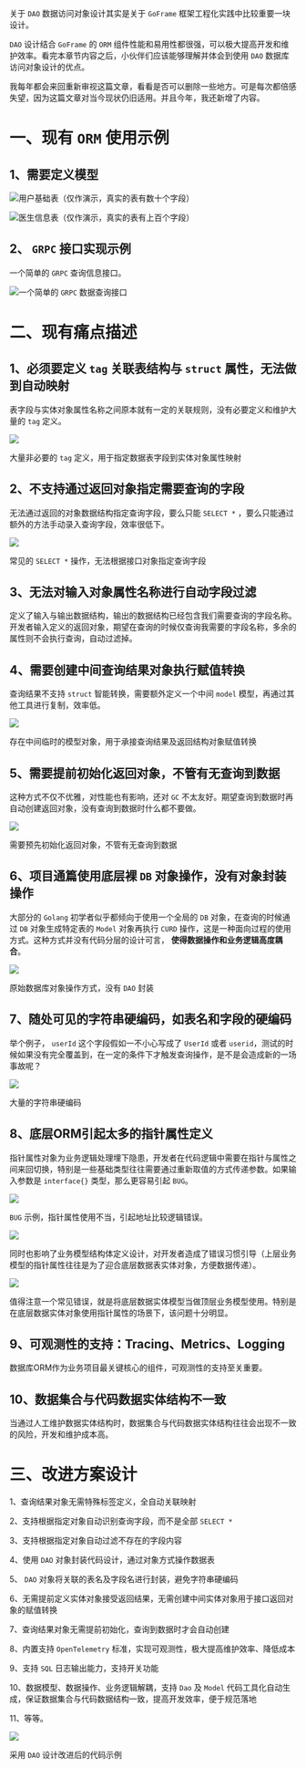 关于 `DAO` 数据访问对象设计其实是关于 `GoFrame` 框架工程化实践中比较重要一块设计。

`DAO` 设计结合 `GoFrame` 的 `ORM` 组件性能和易用性都很强，可以极大提高开发和维护效率。看完本章节内容之后，小伙伴们应该能够理解并体会到使用 `DAO` 数据库访问对象设计的优点。

我每年都会来回重新审视这篇文章，看看是否可以删除一些地方。可是每次都倍感失望，因为这篇文章对当今现状仍旧适用。并且今年，我还新增了内容。

# 一、现有 `ORM` 使用示例

## 1、需要定义模型

![](/download/attachments/7296196/image2021-3-10_16-8-53.png?version=1&modificationDate=1615363736828&api=v2)用户基础表（仅作演示，真实的表有数十个字段）

![](/download/attachments/7296196/image2021-3-10_16-9-48.png?version=1&modificationDate=1615363791249&api=v2)医生信息表（仅作演示，真实的表有上百个字段）

## 2、 `GRPC` 接口实现示例

一个简单的 `GRPC` 查询信息接口。

![](/download/attachments/7296196/image2021-3-10_16-13-22.png?version=1&modificationDate=1615364005192&api=v2)一个简单的 `GRPC` 数据查询接口

# 二、现有痛点描述

## 1、必须要定义 `tag` 关联表结构与 `struct` 属性，无法做到自动映射

表字段与实体对象属性名称之间原本就有一定的关联规则，没有必要定义和维护大量的 `tag` 定义。

![](/download/attachments/7296196/image2021-3-10_17-9-45.png?version=1&modificationDate=1615367388800&api=v2)

大量非必要的 `tag` 定义，用于指定数据表字段到实体对象属性映射

## 2、不支持通过返回对象指定需要查询的字段

无法通过返回的对象数据结构指定查询字段，要么只能 `SELECT *` ，要么只能通过额外的方法手动录入查询字段，效率很低下。

![](/download/attachments/7296196/image2020-12-3_13-34-19.png?version=1&modificationDate=1615364385783&api=v2)

常见的 `SELECT *` 操作，无法根据接口对象指定查询字段

## 3、无法对输入对象属性名称进行自动字段过滤

定义了输入与输出数据结构，输出的数据结构已经包含我们需要查询的字段名称。开发者输入定义的返回对象，期望在查询的时候仅查询我需要的字段名称，多余的属性则不会执行查询，自动过滤掉。

## 4、需要创建中间查询结果对象执行赋值转换

查询结果不支持 `struct` 智能转换，需要额外定义一个中间 `model` 模型，再通过其他工具进行复制，效率低。

![](/download/attachments/7296196/image2021-3-10_18-5-30.png?version=1&modificationDate=1615370733434&api=v2)

存在中间临时的模型对象，用于承接查询结果及返回结构对象赋值转换

## 5、需要提前初始化返回对象，不管有无查询到数据

这种方式不仅不优雅，对性能也有影响，还对 `GC` 不太友好。期望查询到数据时再自动创建返回对象，没有查询到数据时什么都不要做。

![](/download/attachments/7296196/image2020-12-3_11-44-42.png?version=1&modificationDate=1615364432971&api=v2)

需要预先初始化返回对象，不管有无查询到数据

## 6、项目通篇使用底层裸 `DB` 对象操作，没有对象封装操作

大部分的 `Golang` 初学者似乎都倾向于使用一个全局的 `DB` 对象，在查询的时候通过 `DB` 对象生成特定表的 `Model` 对象再执行 `CURD` 操作，这是一种面向过程的使用方式。这种方式并没有代码分层的设计可言， **使得数据操作和业务逻辑高度耦合**。

![](/download/attachments/7296196/image2020-12-3_11-47-1.png?version=1&modificationDate=1615364456585&api=v2)

原始数据库对象操作方式，没有 `DAO` 封装

## 7、随处可见的字符串硬编码，如表名和字段的硬编码

举个例子， `userId` 这个字段假如一不小心写成了 `UserId` 或者 `userid`，测试的时候如果没有完全覆盖到，在一定的条件下才触发查询操作，是不是会造成新的一场事故呢？

![](/download/attachments/7296196/image2021-3-10_17-40-40.png?version=1&modificationDate=1615369243871&api=v2)

大量的字符串硬编码

## 8、底层ORM引起太多的指针属性定义

指针属性对象为业务逻辑处理埋下隐患，开发者在代码逻辑中需要在指针与属性之间来回切换，特别是一些基础类型往往需要通过重新取值的方式传递参数。如果输入参数是 `interface{}` 类型，那么更容易引起 `BUG`。

![](/download/attachments/7296196/image2022-1-13_23-29-3.png?version=1&modificationDate=1642087612801&api=v2)

`BUG` 示例，指针属性使用不当，引起地址比较逻辑错误。

![](/download/attachments/7296196/image2022-1-13_23-29-50.png?version=1&modificationDate=1642087660032&api=v2)

同时也影响了业务模型结构体定义设计，对开发者造成了错误习惯引导（上层业务模型的指针属性往往是为了迎合底层数据表实体对象，方便数据传递）。

![](/download/attachments/7296196/image2022-1-13_23-31-46.png?version=1&modificationDate=1642087776191&api=v2)

值得注意一个常见错误，就是将底层数据实体模型当做顶层业务模型使用。特别是在底层数据实体对象使用指针属性的场景下，该问题十分明显。

## 9、可观测性的支持：Tracing、Metrics、Logging

数据库ORM作为业务项目最关键核心的组件，可观测性的支持至关重要。

## 10、数据集合与代码数据实体结构不一致

当通过人工维护数据实体结构时，数据集合与代码数据实体结构往往会出现不一致的风险，开发和维护成本高。

# 三、改进方案设计

1、查询结果对象无需特殊标签定义，全自动关联映射

2、支持根据指定对象自动识别查询字段，而不是全部 `SELECT *`

3、支持根据指定对象自动过滤不存在的字段内容

4、使用 `DAO` 对象封装代码设计，通过对象方式操作数据表

5、 `DAO` 对象将关联的表名及字段名进行封装，避免字符串硬编码

6、无需提前定义实体对象接受返回结果，无需创建中间实体对象用于接口返回对象的赋值转换

7、查询结果对象无需提前初始化，查询到数据时才会自动创建

8、内置支持 `OpenTelemetry` 标准，实现可观测性，极大提高维护效率、降低成本

9、支持 `SQL` 日志输出能力，支持开关功能

10、数据模型、数据操作、业务逻辑解耦，支持 `Dao` 及 `Model` 代码工具化自动生成，保证数据集合与代码数据结构一致，提高开发效率，便于规范落地

11、等等。

![](/download/attachments/7296196/image2021-3-10_18-47-5.png?version=1&modificationDate=1615373228772&api=v2)

采用 `DAO` 设计改进后的代码示例